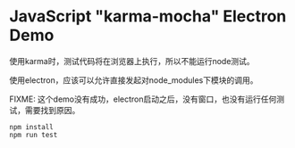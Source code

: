JavaScript "karma-mocha" Electron Demo
=====================================

使用karma时，测试代码将在浏览器上执行，所以不能运行node测试。

使用electron，应该可以允许直接发起对node_modules下模块的调用。

FIXME: 这个demo没有成功，electron启动之后，没有窗口，也没有运行任何测试，需要找到原因。

```
npm install
npm run test
```


